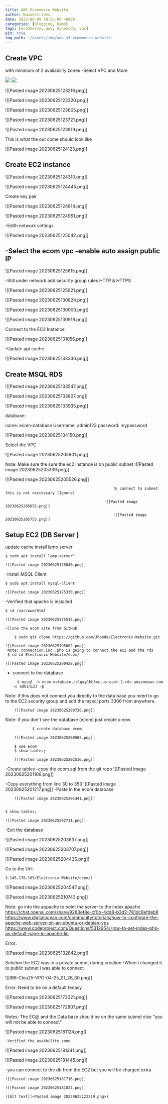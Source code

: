 ```yaml
---
title: AWS Ecommerce Website
author: Nomadstrides
date: 2023-06-09 20:55:00 +0800
categories: [Blogging, Demo]
tags: [ecommerce, aws, dynamodb, vpc]
pin: true
img_path: '/assets/img/aws-s3-ecommerce-website'
---
```


Create VPC 
--
with minimum of 2 availability zones
-Select VPC and More


<img src="/assets/img/aws-ecommerce-website/20230625123219.png" >
<img src="/assets/img/aws-ecommerce-website/20230625123320.png" >

![[Pasted image 20230625123219.png]]

![[Pasted image 20230625123320.png]]

![[Pasted image 20230625123605.png]]

![[Pasted image 20230625123721.png]]

![[Pasted image 20230625123919.png]]

This is what the out come should look like

![[Pasted image 20230625124123.png]]

Create EC2 instance
--

![[Pasted image 20230625124310.png]]

![[Pasted image 20230625124445.png]]

Create key pair

![[Pasted image 20230625124814.png]]

![[Pasted image 20230625124951.png]]

-Edith network settings

![[Pasted image 20230625125042.png]]

-Select the ecom vpc
-enable auto assign public IP
-
![[Pasted image 20230625125615.png]]

-Still under network add security group rules
HTTP & HTTPS

![[Pasted image 20230625125921.png]]

![[Pasted image 20230625130824.png]]

![[Pasted image 20230625130900.png]]

![[Pasted image 20230625130918.png]]

Connect to the EC2 Instance

![[Pasted image 20230625131056.png]]

-Update apt cache

![[Pasted image 20230625133330.png]]

Create MSQL RDS
--

![[Pasted image 20230625133547.png]]

![[Pasted image 20230625133807.png]]

![[Pasted image 20230625133935.png]]

database:

name: ecom-database
Username; admin123
password: mypassword

![[Pasted image 20230625134150.png]]

Select the VPC

![[Pasted image 20230625205901.png]]

Note: Make sure the sure the ec2 instance  is on public subnet
![[Pasted image 20230625205339.png]]

![[Pasted image 20230625205526.png]]

													To connect to subnet this is not neccessary (Ignore)

												![[Pasted image 20230625205655.png]]

													![[Pasted image 20230625205755.png]]

	
Setup EC2 (DB Server )
--

update cache
install lamp server

	$ sudo apt install lamp-server^
	
	![[Pasted image 20230625175040.png]]

-Install MSQL Client

	$ sudo apt install mysql-client
	
	![[Pasted image 20230625175330.png]]

-Verified that apache is installed

	$ cd /var/www/html
	
	![[Pasted image 20230625175515.png]]

	-Clone the ecom site from GitHub
		
		$ sudo git clone https://github.com/Jhoode/Electronix-Website.git

	![[Pasted image 20230625195802.png]]
	 Note: connection.inc .php is going to connect the ec2 and the rds
	 $ cd cd Electronix-Website/ecom/
	 
	![[Pasted image 20230625200428.png]]


- connect to the database
	
	
		$ mysql -h ecom-database.cslgmy1hb3xc.us-east-2.rds.amazonaws.com -u admin123 -p
Note: if this does not connect you directly to the data base you need to go to the EC2 security group and add the mysql ports 3306 from anywhere.
	
		![[Pasted image 20230625200726.png]]
Note: if you don't see the database (ecom) just create a new

				$ create database ecom
				
		![[Pasted image 20230625200502.png]]
		
		$ use ecom
		$ show tables;

		![[Pasted image 20230625202516.png]]
		
-Create tables 
	-copy the ecom.sql from the git repo
	![[Pasted image 20230625201106.png]]

-Copy everything from line 30 to 353
	 ![[Pasted image 20230625201217.png]]
-Paste in the ecom database 
		
		![[Pasted image 20230625201441.png]]
		

	$ show tables;
	
	![[Pasted image 20230625202711.png]]
-Exit the database


![[Pasted image 20230625203837.png]]


![[Pasted image 20230625203707.png]]

![[Pasted image 20230625204436.png]]

Go to the Url: 

	3.145.170.165/Electronix-Website/ecom/)
	
![[Pasted image 20230625204547.png]]


![[Pasted image 20230625210743.png]]



Note: go into the appache to point the server to the index.apache
https://chat.openai.com/share/9283ef8e-cf0b-4dd8-b3d2-781dc8efdeb8
https://www.digitalocean.com/community/tutorials/how-to-configure-the-apache-web-server-on-an-ubuntu-or-debian-vps
https://www.codeproject.com/Questions/5312954/How-to-set-index-php-as-default-page-in-apache-lin

Error:

![[Pasted image 20230625132842.png]]

Solution the EC2 was in a private subnet during creation
-When i changed it to public subnet i was able to connect

![[IB6-Clou25-VPC-04-25_01_26_30.png]]


Error: Need to be on a default tenacy

![[Pasted image 20230625173021.png]]


![[Pasted image 20230625172807.png]]


Notes: The EC@ and the Data base should be on the same subnet else "you will not be able to connect" 

![[Pasted image 20230625181124.png]]

	-Verified the avaibility zone

![[Pasted image 20230625181341.png]]

![[Pasted image 20230625181445.png]]

-you can connect to the db from the EC2 but you will be charged extra

	![[Pasted image 20230625181716.png]]

	![[Pasted image 20230625181824.png]]

	![Alt text](<Pasted image 20230625123219.png>)